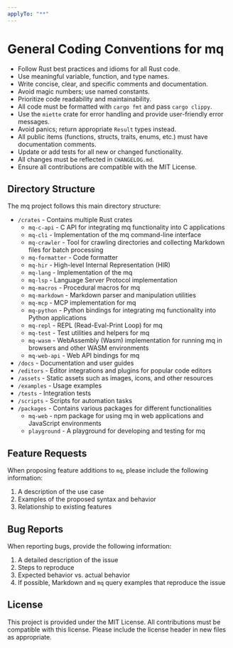 ```yaml
---
applyTo: "**"
---
```


# General Coding Conventions for mq

- Follow Rust best practices and idioms for all Rust code.
- Use meaningful variable, function, and type names.
- Write concise, clear, and specific comments and documentation.
- Avoid magic numbers; use named constants.
- Prioritize code readability and maintainability.
- All code must be formatted with `cargo fmt` and pass `cargo clippy`.
- Use the `miette` crate for error handling and provide user-friendly error messages.
- Avoid panics; return appropriate `Result` types instead.
- All public items (functions, structs, traits, enums, etc.) must have documentation comments.
- Update or add tests for all new or changed functionality.
- All changes must be reflected in `CHANGELOG.md`.
- Ensure all contributions are compatible with the MIT License.

## Directory Structure

The mq project follows this main directory structure:

- `/crates` - Contains multiple Rust crates
  - `mq-c-api` - C API for integrating mq functionality into C applications
  - `mq-cli` - Implementation of the mq command-line interface
  - `mq-crawler` - Tool for crawling directories and collecting Markdown files for batch processing
  - `mq-formatter` - Code formatter
  - `mq-hir` - High-level Internal Representation (HIR)
  - `mq-lang` - Implementation of the mq
  - `mq-lsp` - Language Server Protocol implementation
  - `mq-macros` - Procedural macros for mq
  - `mq-markdown` - Markdown parser and manipulation utilities
  - `mq-mcp` - MCP implementation for mq
  - `mq-python` - Python bindings for integrating mq functionality into Python applications
  - `mq-repl` - REPL (Read-Eval-Print Loop) for mq
  - `mq-test` - Test utilities and helpers for mq
  - `mq-wasm` - WebAssembly (Wasm) implementation for running mq in browsers and other WASM environments
  - `mq-web-api` - Web API bindings for mq
- `/docs` - Documentation and user guides
- `/editors` - Editor integrations and plugins for popular code editors
- `/assets` - Static assets such as images, icons, and other resources
- `/examples` - Usage examples
- `/tests` - Integration tests
- `/scripts` - Scripts for automation tasks
- `/packages` - Contains various packages for different functionalities
  - `mq-web` - npm package for using mq in web applications and JavaScript environments
  - `playground` - A playground for developing and testing for mq

## Feature Requests

When proposing feature additions to `mq`, please include the following information:

1. A description of the use case
2. Examples of the proposed syntax and behavior
3. Relationship to existing features

## Bug Reports

When reporting bugs, provide the following information:

1. A detailed description of the issue
2. Steps to reproduce
3. Expected behavior vs. actual behavior
4. If possible, Markdown and `mq` query examples that reproduce the issue

## License

This project is provided under the MIT License. All contributions must be compatible with this license. Please include the license header in new files as appropriate.
